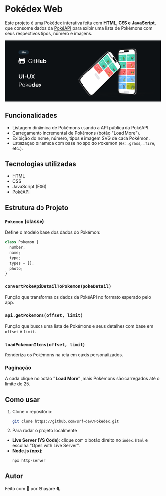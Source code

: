 # Pokédex Web

Este projeto é uma Pokédex interativa feita com **HTML, CSS e JavaScript**, que consome dados da [PokéAPI](https://pokeapi.co/) para exibir uma lista de Pokémons com seus respectivos tipos, número e imagens.

![Exemplo da Pokédex](./assets/GitHub.svg)

## Funcionalidades

- Listagem dinâmica de Pokémons usando a API pública da PokéAPI.
- Carregamento incremental de Pokémons (botão "Load More").
- Exibição do nome, número, tipos e imagem SVG de cada Pokémon.
- Estilização dinâmica com base no tipo do Pokémon (ex: `.grass`, `.fire`, etc.).

## Tecnologias utilizadas

- HTML
- CSS
- JavaScript (ES6)
- [PokéAPI](https://pokeapi.co/)

## Estrutura do Projeto

### `Pokemon` (classe)
Define o modelo base dos dados do Pokémon:
```js
class Pokemon {
  number;
  name;
  type;
  types = [];
  photo;
}
````

### `convertPokeApiDetailToPokemon(pokeDetail)`

Função que transforma os dados da PokéAPI no formato esperado pelo app.

### `api.getPokemons(offset, limit)`

Função que busca uma lista de Pokémons e seus detalhes com base em `offset` e `limit`.

### `loadPokemonItens(offset, limit)`

Renderiza os Pokémons na tela em cards personalizados.

### Paginação

A cada clique no botão **"Load More"**, mais Pokémons são carregados até o limite de 25.

## Como usar

1. Clone o repositório:

   ```bash
   git clone https://github.com/srf-dev/Pokedex.git
   ```

2. Para rodar o projeto localmente
- **Live Server (VS Code)**: clique com o botão direito no `index.html` e escolha "Open with Live Server".
- **Node.js (npx)**:
  ```bash
  npx http-server

## Autor

Feito com 💜 por Shayare 🐈

